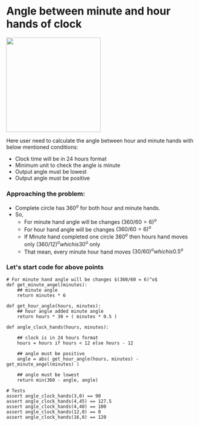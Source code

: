 # Angle between minute and hour hands of clock 

<img src="https://static.mathigon.org/cms/c411533cf1a47a6b49959d1843c8b6b1.png" width="250px" align="center">

Here user need to calculate the angle between hour and minute hands with below mentioned conditions: 

- Clock time will be in 24 hours format
- Minimum unit to check the angle is minute
- Output angle must be lowest 
- Output angle must be positive

### Approaching the problem: 

- Complete circle has $360^o$ for both hour and minute hands.
- So,
    - For minute hand angle will be changes $(360/60 = 6)^o$
    - For hour hand angle will be changes $(360/60 = 6)^o$
    - If Minute hand completed one circle $360^o$ then hours hand moves only $(360/12 )^o which is 30^o$ only
    - That mean, every minute hour hand moves $(30/60)^o which is 0.5^o$ 

### Let's start code for above points 

```
# For minute hand angle will be changes $(360/60 = 6)^o$
def get_minute_angel(minutes):
    ## minute angle
    return minutes * 6

def get_hour_angle(hours, minutes):
    ## hour angle added minute angle 
    return hours * 30 + ( minutes * 0.5 )

def angle_clock_hands(hours, minutes):

    ## clock is in 24 hours format
    hours = hours if hours < 12 else hours - 12

    ## angle must be positive 
    angle = abs( get_hour_angle(hours, minutes) - get_minute_angel(minutes) )

    ## angle must be lowest
    return min(360 - angle, angle)

# Tests
assert angle_clock_hands(3,0) == 90
assert angle_clock_hands(4,45) == 127.5
assert angle_clock_hands(4,40) == 100
assert angle_clock_hands(12,0) == 0
assert angle_clock_hands(16,0) == 120
```
